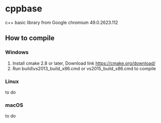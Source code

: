 # cppbase

c++ basic library from Google chromium 49.0.2623.112


## How to compile

### Windows
1. Install cmake 2.8 or later, Download link https://cmake.org/download/ 
2. Run build\vs2013_build_x86.cmd or vs2015_build_x86.cmd to compile


### Linux
to do

### macOS
to do